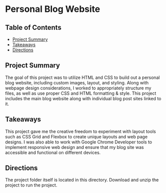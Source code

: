 # Personal Blog Website

## Table of Contents

* [Project Summary](#projectsummary)
* [Takeaways](#takeaways)
* [Directions](#Directions)

## Project Summary

The goal of this project was to utilize HTML and CSS to build out a personal blog website, including custom images, layout, and styling. Along with webpage design considerations, I worked to appropriately structure my files, as well as use proper CSS and HTML formatting & style. This project includes the main blog website along with individual blog post sites linked to it.

## Takeaways
This project gave me the creative freedom to experiment with layout tools such as CSS Grid and Flexbox to create unique layouts and web page designs. I was also able to work with Google Chrome Developer tools to implement responsive web design and ensure that my blog site was accessible and functional on different devices. 


## Directions
The project folder itself is located in this directory. Download and unzip the project to run the project. 
